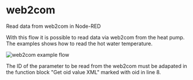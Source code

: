 # web2com
Read data from web2com in Node-RED

With this flow it is possible to read data via web2com from the heat pump.
The examples shows how to read the hot water temperature.

![web2com example flow](https://github.com/friedlik/web2com/blob/main/web2com.png)

The ID of the parameter to be read from the web2com must be adapated in the function block "Get oid value XML" marked with oid in line 8.
